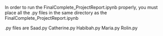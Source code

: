 In order to run the FinalComplete_ProjectReport.ipynb properly, you must place all the .py files in the same directory as the FinalComplete_ProjectReport.ipynb

.py files are
Saad.py
Catherine.py
Habibah.py
Maria.py
Rolin.py
